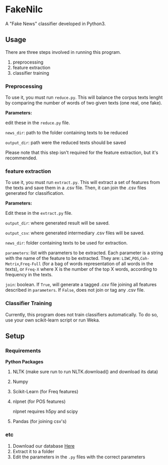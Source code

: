# FakeNilc
A "Fake News" classifier developed in Python3.

## Usage

There are three steps involved in running this program.
1. preprocessing
2. feature extraction
3. classifier training

### Preprocessing
To use it, you must run `reduce.py`. This will balance the corpus texts lenght by comparing the number of words of two given texts (one real, one fake).

**Parameters:**

edit these in the `reduce.py` file.

`news_dir`: path to the folder containing texts to be reduced

`output_dir`: path were the reduced texts should be saved


Please note that this step isn't required for the feature extraction, but it's recommended. 

### feature extraction
To use it, you must run `extract.py`. This will extract a set of features from the texts and save them in a .csv file. Then, it can join the .csv files generated for classification.


**Parameters:**

Edit these in the `extract.py` file.

`output_dir`: where generated result will be saved.

`output_csv`: where generated intermediary .csv files will be saved.

`news_dir`: folder containing texts to be used for extraction.

`parameters`: list with parameters to be extracted. Each parameter is a string with the name of the feature to be extracted. They are: `LIWC`,`POS`,`Coh-Metrix`,`Freq-Full` (for a bag of words representation of all words in the texts), or `Freq-X` where X is the number of the top X words, according to frequency in the texts.

`join`: boolean. If `True`, will generate a tagged .csv file joining all features described in `parameters`. If `False`, does not join or tag any .csv file.

### Classifier Training
Currently, this program does not train classifiers automatically. To do so, use your own scikit-learn script or run Weka.

## Setup

### Requirements

**Python Packages**

1. NLTK (make sure run to run NLTK.download() and download its data)
2. Numpy
3. Scikit-Learn (for Freq features)
4. nlpnet (for POS features)

   nlpnet requires h5py and scipy

5. Pandas (for joining csv's) 

### etc

1. Download our database [Here](https://drive.google.com/open?id=171xE1ZsVpHQIbhPKdKcLsy4aA3r--bbq)
2. Extract it to a folder
3. Edit the parameters in the `.py` files with the correct parameters